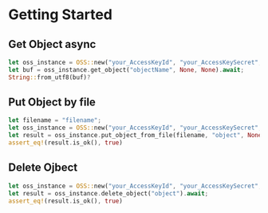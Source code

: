 # Getting Started

## Get Object async
```rust
let oss_instance = OSS::new("your_AccessKeyId", "your_AccessKeySecret", "your_Endpoint", "your_Bucket");
let buf = oss_instance.get_object("objectName", None, None).await;
String::from_utf8(buf)?
```

## Put Object by file
```rust
let filename = "filename";
let oss_instance = OSS::new("your_AccessKeyId", "your_AccessKeySecret", "your_Endpoint", "your_Bucket");
let result = oss_instance.put_object_from_file(filename, "object", None, None).await;
assert_eq!(result.is_ok(), true)
```

## Delete Ojbect
```rust
let oss_instance = OSS::new("your_AccessKeyId", "your_AccessKeySecret", "your_Endpoint", "your_Bucket");
let result = oss_instance.delete_object("object").await;
assert_eq!(result.is_ok(), true)
```


